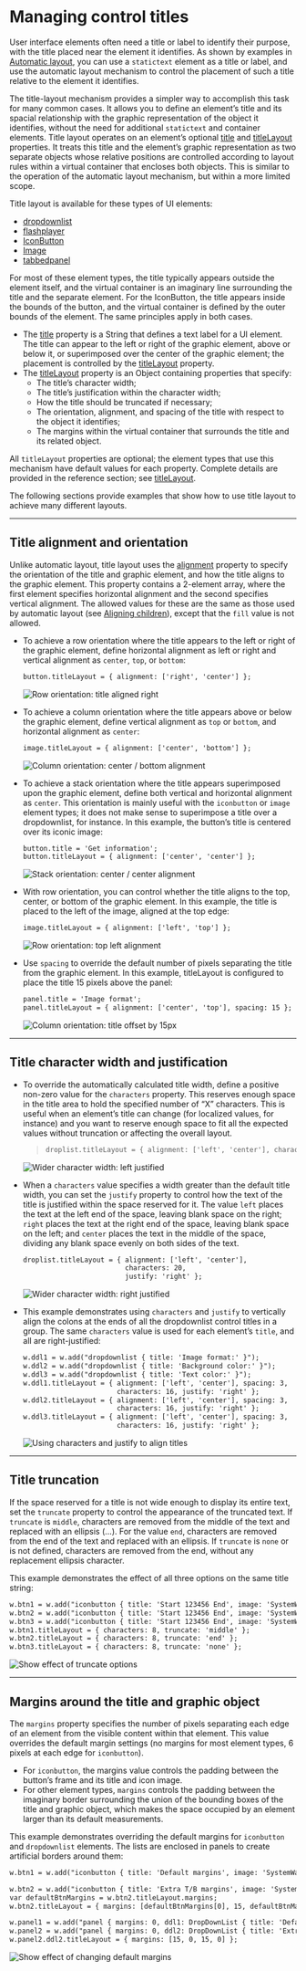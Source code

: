 <a id="managing-control-titles"></a>

# Managing control titles

User interface elements often need a title or label to identify their purpose, with the title placed near the
element it identifies. As shown by examples in [Automatic layout](automatic-layout.md#automatic-layout), you can use a `statictext`
element as a title or label, and use the automatic layout mechanism to control the placement of such a title
relative to the element it identifies.

The title-layout mechanism provides a simpler way to accomplish this task for many common cases. It
allows you to define an element’s title and its spacial relationship with the graphic representation of the
object it identifies, without the need for additional `statictext` and container elements. Title layout
operates on an element’s optional [title](control-objects.md#controlobj-title) and [titleLayout](control-objects.md#controlobj-titlelayout) properties.
It treats this title and the element’s graphic representation as two separate objects whose relative positions
are controlled according to layout rules within a virtual container that encloses both objects. This is
similar to the operation of the automatic layout mechanism, but within a more limited scope.

Title layout is available for these types of UI elements:
- [dropdownlist](control-objects.md#control-type-dropdownlist)
- [flashplayer](control-objects.md#control-type-flashplayer)
- [IconButton](types-of-controls.md#iconbutton)
- [Image](types-of-controls.md#image)
- [tabbedpanel](control-objects.md#control-type-tabbedpanel)

For most of these element types, the title typically appears outside the element itself, and the virtual
container is an imaginary line surrounding the title and the separate element. For the IconButton, the title
appears inside the bounds of the button, and the virtual container is defined by the outer bounds of the
element. The same principles apply in both cases.

- The [title](control-objects.md#controlobj-title) property is a String that defines a text label for a UI element. The title can appear to the left or
  right of the graphic element, above or below it, or superimposed over the center of the graphic
  element; the placement is controlled by the [titleLayout](control-objects.md#controlobj-titlelayout) property.
- The [titleLayout](control-objects.md#controlobj-titlelayout) property is an Object containing properties that specify:
  - The title’s character width;
  - The title’s justification within the character width;
  - How the title should be truncated if necessary;
  - The orientation, alignment, and spacing of the title with respect to the object it identifies;
  - The margins within the virtual container that surrounds the title and its related object.

All `titleLayout` properties are optional; the element types that use this mechanism have default values
for each property. Complete details are provided in the reference section; see [titleLayout](control-objects.md#controlobj-titlelayout).

The following sections provide examples that show how to use title layout to achieve many different
layouts.

---

<a id="title-alignment-and-orientation"></a>

## Title alignment and orientation

Unlike automatic layout, title layout uses the [alignment](control-objects.md#controlobj-alignment) property to specify the orientation of the title and
graphic element, and how the title aligns to the graphic element. This property contains a 2-element array,
where the first element specifies horizontal alignment and the second specifies vertical alignment. The
allowed values for these are the same as those used by automatic layout (see [Aligning children](automatic-layout.md#aligning-children)),
except that the `fill` value is not allowed.

- To achieve a row orientation where the title appears to the left or right of the graphic element, define
  horizontal alignment as left or right and vertical alignment as `center`, `top`, or `bottom`:
  ```default
  button.titleLayout = { alignment: ['right', 'center'] };
  ```

  ![Row orientation: title aligned right](user-interface-tools/_static/04_user-interface-tools_managing-control-titles_title-alignment_row.jpg)
- To achieve a column orientation where the title appears above or below the graphic element, define
  vertical alignment as `top` or `bottom`, and horizontal alignment as `center`:
  ```default
  image.titleLayout = { alignment: ['center', 'bottom'] };
  ```

  ![Column orientation: center / bottom alignment](user-interface-tools/_static/04_user-interface-tools_managing-control-titles_title-alignment_column.jpg)
- To achieve a stack orientation where the title appears superimposed upon the graphic element, define
  both vertical and horizontal alignment as `center`. This orientation is mainly useful with the
  `iconbutton` or `image` element types; it does not make sense to superimpose a title over a
  dropdownlist, for instance. In this example, the button’s title is centered over its iconic image:
  ```default
  button.title = 'Get information';
  button.titleLayout = { alignment: ['center', 'center'] };
  ```

  ![Stack orientation: center / center alignment](user-interface-tools/_static/04_user-interface-tools_managing-control-titles_title-alignment_stack.jpg)
- With row orientation, you can control whether the title aligns to the top, center, or bottom of the
  graphic element. In this example, the title is placed to the left of the image, aligned at the top edge:
  ```default
  image.titleLayout = { alignment: ['left', 'top'] };
  ```

  ![Row orientation: top left alignment](user-interface-tools/_static/04_user-interface-tools_managing-control-titles_title-alignment_row-top-left.jpg)
- Use `spacing` to override the default number of pixels separating the title from the graphic element. In
  this example, titleLayout is configured to place the title 15 pixels above the panel:
  ```default
  panel.title = 'Image format';
  panel.titleLayout = { alignment: ['center', 'top'], spacing: 15 };
  ```

  ![Column orientation: title offset by 15px](user-interface-tools/_static/04_user-interface-tools_managing-control-titles_title-alignment_column-offset.jpg)

---

<a id="title-character-width-and-justification"></a>

## Title character width and justification

- To override the automatically calculated title width, define a positive non-zero value for the
  `characters` property. This reserves enough space in the title area to hold the specified number of “X”
  characters. This is useful when an element’s title can change (for localized values, for instance) and you
  want to reserve enough space to fit all the expected values without truncation or affecting the overall
  layout.
  > ```default
  > droplist.titleLayout = { alignment: ['left', 'center'], characters: 20 };
  > ```
  ![Wider character width: left justified](user-interface-tools/_static/04_user-interface-tools_managing-control-titles_title-width-justification_left-justified.jpg)
- When a `characters` value specifies a width greater than the default title width, you can set the
  `justify` property to control how the text of the title is justified within the space reserved for it. The
  value `left` places the text at the left end of the space, leaving blank space on the right; `right` places
  the text at the right end of the space, leaving blank space on the left; and `center` places the text in the
  middle of the space, dividing any blank space evenly on both sides of the text.
  ```default
  droplist.titleLayout = { alignment: ['left', 'center'],
                           characters: 20,
                           justify: 'right' };
  ```

  ![Wider character width: right justified](user-interface-tools/_static/04_user-interface-tools_managing-control-titles_title-width-justification_right-justified.jpg)
- This example demonstrates using `characters` and `justify` to vertically align the colons at the ends
  of all the dropdownlist control titles in a group. The same `characters` value is used for each
  element’s `title`, and all are right-justified:
  ```default
  w.ddl1 = w.add("dropdownlist { title: 'Image format:' }");
  w.ddl2 = w.add("dropdownlist { title: 'Background color:' }");
  w.ddl3 = w.add("dropdownlist { title: 'Text color:' }");
  w.ddl1.titleLayout = { alignment: ['left', 'center'], spacing: 3,
                         characters: 16, justify: 'right' };
  w.ddl2.titleLayout = { alignment: ['left', 'center'], spacing: 3,
                         characters: 16, justify: 'right' };
  w.ddl3.titleLayout = { alignment: ['left', 'center'], spacing: 3,
                         characters: 16, justify: 'right' };
  ```

  ![Using characters and justify to align titles](user-interface-tools/_static/04_user-interface-tools_managing-control-titles_title-width-justification_align-titles.jpg)

---

<a id="title-truncation"></a>

## Title truncation

If the space reserved for a title is not wide enough to display its entire text, set the `truncate` property to
control the appearance of the truncated text. If `truncate` is `middle`, characters are removed from the
middle of the text and replaced with an ellipsis (…). For the value `end`, characters are removed from the
end of the text and replaced with an ellipsis. If `truncate` is `none` or is not defined, characters are removed
from the end, without any replacement ellipsis character.

This example demonstrates the effect of all three options on the same title string:

```default
w.btn1 = w.add("iconbutton { title: 'Start 123456 End', image: 'SystemWarningIcon' }");
w.btn2 = w.add("iconbutton { title: 'Start 123456 End', image: 'SystemWarningIcon' }");
w.btn3 = w.add("iconbutton { title: 'Start 123456 End', image: 'SystemWarningIcon' }");
w.btn1.titleLayout = { characters: 8, truncate: 'middle' };
w.btn2.titleLayout = { characters: 8, truncate: 'end' };
w.btn3.titleLayout = { characters: 8, truncate: 'none' };
```

![Show effect of truncate options](user-interface-tools/_static/04_user-interface-tools_managing-control-titles_title-truncation.jpg)

---

<a id="margins-around-the-title-and-graphic-object"></a>

## Margins around the title and graphic object

The `margins` property specifies the number of pixels separating each edge of an element from the visible
content within that element. This value overrides the default margin settings (no margins for most
element types, 6 pixels at each edge for `iconbutton`).

- For `iconbutton`, the margins value controls the padding between the button’s frame and its title and
  icon image.
- For other element types, `margins` controls the padding between the imaginary border surrounding
  the union of the bounding boxes of the title and graphic object, which makes the space occupied by
  an element larger than its default measurements.

This example demonstrates overriding the default margins for `iconbutton` and `dropdownlist` elements.
The lists are enclosed in panels to create artificial borders around them:

```default
w.btn1 = w.add("iconbutton { title: 'Default margins', image: 'SystemWarningIcon' }");

w.btn2 = w.add("iconbutton { title: 'Extra T/B margins', image: 'SystemWarningIcon' }");
var defaultBtnMargins = w.btn2.titleLayout.margins;
w.btn2.titleLayout = { margins: [defaultBtnMargins[0], 15, defaultBtnMargins[2], 15] };

w.panel1 = w.add("panel { margins: 0, ddl1: DropDownList { title: 'Default margins' } }");
w.panel2 = w.add("panel { margins: 0, ddl2: DropDownList { title: 'Extra L/R margins' } }");
w.panel2.ddl2.titleLayout = { margins: [15, 0, 15, 0] };
```

![Show effect of changing default margins](user-interface-tools/_static/04_user-interface-tools_managing-control-titles_margins-around-title.jpg)
